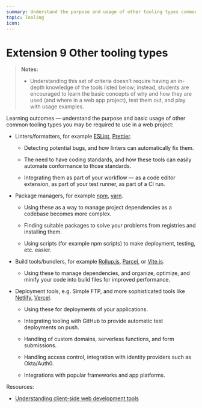 ```yaml
---
summary: Understand the purpose and usage of other tooling types commonly found in a web project.
topic: Tooling
icon:
---
```


# Extension 9 Other tooling types

> **Notes:**
>
> - Understanding this set of criteria doesn't require having an in-depth knowledge of the tools listed below; instead, students are encouraged to learn the basic concepts of why and how they are used (and where in a web app project), test them out, and play with usage examples.

Learning outcomes — understand the purpose and basic usage of other common tooling types you may be required to use in a web project:

- Linters/formatters, for example [ESLint](https://eslint.org/), [Prettier](https://prettier.io/).

  - Detecting potential bugs, and how linters can automatically fix them.

  - The need to have coding standards, and how these tools can easily automate conformance to those standards.

  - Integrating them as part of your workflow — as a code editor extension, as part of your test runner, as part of a CI run.

- Package managers, for example [npm](https://www.npmjs.com/), [yarn](https://yarnpkg.com/).

  - Using these as a way to manage project dependencies as a codebase becomes more complex.

  - Finding suitable packages to solve your problems from registries and installing them.

  - Using scripts (for example npm scripts) to make deployment, testing, etc. easier.

- Build tools/bundlers, for example [Rollup.js](https://rollupjs.org/), [Parcel](https://parceljs.org/), or [Vite.js](https://vitejs.dev/).

  - Using these to manage dependencies, and organize, optimize, and minify your code into build files for improved performance.

- Deployment tools, e.g. Simple FTP, and more sophisticated tools like [Netlify](https://www.netlify.com/), [Vercel](https://vercel.com/).

  - Using these for deployments of your applications.

  - Integrating tooling with GitHub to provide automatic test deployments on push.

  - Handling of custom domains, serverless functions, and form submissions.

  - Handling access control, integration with identity providers such as Okta/Auth0.

  - Integrations with popular frameworks and app platforms.

Resources:

- [Understanding client-side web development tools](https://developer.mozilla.org/en-US/docs/Learn/Tools_and_testing/Understanding_client-side_tools)

